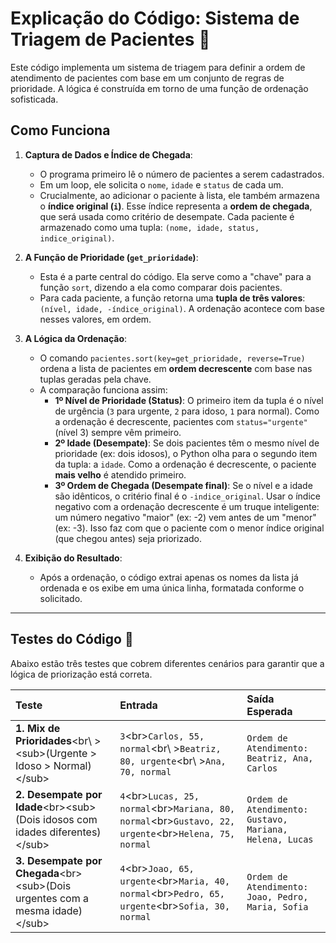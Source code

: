 # Explicação do Código: Sistema de Triagem de Pacientes 🏥

Este código implementa um sistema de triagem para definir a ordem de atendimento de pacientes com base em um conjunto de regras de prioridade. A lógica é construída em torno de uma função de ordenação sofisticada.

## Como Funciona

1.  **Captura de Dados e Índice de Chegada**:

      * O programa primeiro lê o número de pacientes a serem cadastrados.
      * Em um loop, ele solicita o `nome`, `idade` e `status` de cada um.
      * Crucialmente, ao adicionar o paciente à lista, ele também armazena o **índice original (`i`)**. Esse índice representa a **ordem de chegada**, que será usada como critério de desempate. Cada paciente é armazenado como uma tupla: `(nome, idade, status, indice_original)`.

2.  **A Função de Prioridade (`get_prioridade`)**:

      * Esta é a parte central do código. Ela serve como a "chave" para a função `sort`, dizendo a ela como comparar dois pacientes.
      * Para cada paciente, a função retorna uma **tupla de três valores**: `(nível, idade, -índice_original)`. A ordenação acontece com base nesses valores, em ordem.

3.  **A Lógica da Ordenação**:

      * O comando `pacientes.sort(key=get_prioridade, reverse=True)` ordena a lista de pacientes em **ordem decrescente** com base nas tuplas geradas pela chave.
      * A comparação funciona assim:
          * **1º Nível de Prioridade (Status)**: O primeiro item da tupla é o nível de urgência (`3` para urgente, `2` para idoso, `1` para normal). Como a ordenação é decrescente, pacientes com `status="urgente"` (nível 3) sempre vêm primeiro.
          * **2º Idade (Desempate)**: Se dois pacientes têm o mesmo nível de prioridade (ex: dois idosos), o Python olha para o segundo item da tupla: a `idade`. Como a ordenação é decrescente, o paciente **mais velho** é atendido primeiro.
          * **3º Ordem de Chegada (Desempate final)**: Se o nível e a idade são idênticos, o critério final é o `-indice_original`. Usar o índice negativo com a ordenação decrescente é um truque inteligente: um número negativo "maior" (ex: -2) vem antes de um "menor" (ex: -3). Isso faz com que o paciente com o menor índice original (que chegou antes) seja priorizado.

4.  **Exibição do Resultado**:

      * Após a ordenação, o código extrai apenas os nomes da lista já ordenada e os exibe em uma única linha, formatada conforme o solicitado.

-----

## Testes do Código 🧪

Abaixo estão três testes que cobrem diferentes cenários para garantir que a lógica de priorização está correta.

| Teste | Entrada | Saída Esperada |
| :--- | :--- | :--- |
| **1. Mix de Prioridades**\<br\ >\<sub\>(Urgente \> Idoso \> Normal)\</sub\> | `3`\<br\>`Carlos, 55, normal`\<br\ >`Beatriz, 80, urgente`\<br\ >`Ana, 70, normal` | `Ordem de Atendimento: Beatriz, Ana, Carlos` |
| **2. Desempate por Idade**\<br\>\<sub\>(Dois idosos com idades diferentes)\</sub\> | `4`\<br\>`Lucas, 25, normal`\<br\>`Mariana, 80, normal`\<br\>`Gustavo, 22, urgente`\<br\>`Helena, 75, normal` | `Ordem de Atendimento: Gustavo, Mariana, Helena, Lucas` |
| **3. Desempate por Chegada**\<br\>\<sub\>(Dois urgentes com a mesma idade)\</sub\> | `4`\<br\>`Joao, 65, urgente`\<br\>`Maria, 40, normal`\<br\>`Pedro, 65, urgente`\<br\>`Sofia, 30, normal` | `Ordem de Atendimento: Joao, Pedro, Maria, Sofia` |
